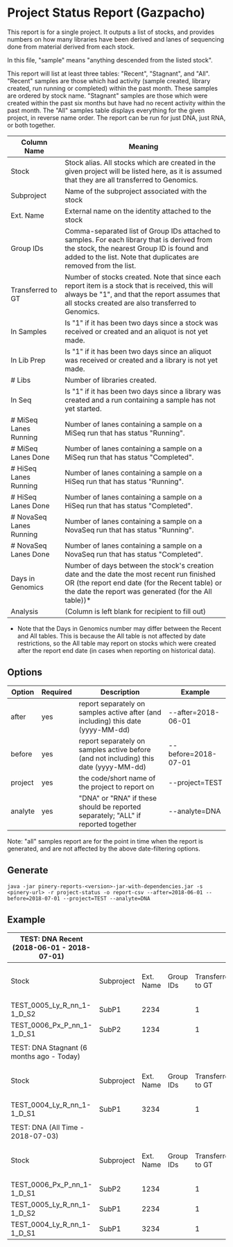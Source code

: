 # Project Status Report (Gazpacho)

<!-- note that any changes to this documentation should also be made in the debian@pinery-reports.gsi.oicr.on.ca:/home/debian/reports/gazpacho/email-body.txt file, which is sent out to users in the monthly email generated by gazpacho-project-status.cron file -->

This report is for a single project. It outputs a list of stocks, and provides numbers on how many libraries have been derived and lanes of sequencing done from material derived from each stock.

In this file, "sample" means "anything descended from the listed stock".

This report will list at least three tables: "Recent", "Stagnant", and "All".
"Recent" samples are those which had activity (sample created, library created, run running or completed) within the past month. These samples are ordered by stock name.
"Stagnant" samples are those which were created within the past six months but have had no recent activity within the past month.
The "All" samples table displays everything for the given project, in reverse name order.
The report can be run for just DNA, just RNA, or both together.

| Column Name | Meaning |
|-------------|---------|
| Stock       | Stock alias. All stocks which are created in the given project will be listed here, as it is assumed that they are all transferred to Genomics. |
| Subproject  | Name of the subproject associated with the stock |
| Ext. Name   | External name on the identity attached to the stock |
| Group IDs    | Comma-separated list of Group IDs attached to samples. For each library that is derived from the stock, the nearest Group ID is found and added to the list. Note that duplicates are removed from the list. |
| Transferred to GT | Number of stocks created. Note that since each report item is a stock that is received, this will always be "1", and that the report assumes that all stocks created are also transferred to Genomics. |
| In Samples   | Is "1" if it has been two days since a stock was received or created and an aliquot is not yet made. |
| In Lib Prep  | Is "1" if it has been two days since an aliquot was received or created and a library is not yet made. |
| # Libs       | Number of libraries created. |
| In Seq       | Is "1" if it has been two days since a library was created and a run containing a sample has not yet started. |
| # MiSeq Lanes Running | Number of lanes containing a sample on a MiSeq run that has status "Running". |
| # MiSeq Lanes Done    | Number of lanes containing a sample on a MiSeq run that has status "Completed". |
| # HiSeq Lanes Running | Number of lanes containing a sample on a HiSeq run that has status "Running". |
| # HiSeq Lanes Done    | Number of lanes containing a sample on a HiSeq run that has status "Completed". |
| # NovaSeq Lanes Running | Number of lanes containing a sample on a NovaSeq run that has status "Running". |
| # NovaSeq Lanes Done    | Number of lanes containing a sample on a NovaSeq run that has status "Completed". |
| Days in Genomics | Number of days between the stock's creation date and the date the most recent run finished OR (the report end date (for the Recent table) or the date the report was generated (for the All table))* |
| Analysis      | (Column is left blank for recipient to fill out) | 

* Note that the Days in Genomics number may differ between the Recent and All tables. This is because the All table is not affected by date restrictions, so the All table may report on stocks which were created after the report end date (in cases when reporting on historical data). 

## Options

| Option | Required | Description | Example |
|--------|----------|-------------|---------|
| after  | yes | report separately on samples active after (and including) this date (yyyy-MM-dd) | --after=2018-06-01 |
| before | yes | report separately on samples active before (and not including) this date (yyyy-MM-dd) | --before=2018-07-01 |
| project | yes | the code/short name of the project to report on | --project=TEST |
| analyte | yes | "DNA" or "RNA" if these should be reported separately; "ALL" if reported together | --analyte=DNA |

Note: "all" samples report are for the point in time when the report is generated, and are not affected by the above date-filtering options.

## Generate

```
java -jar pinery-reports-<version>-jar-with-dependencies.jar -s <pinery-url> -r project-status -o report-csv --after=2018-06-01 --before=2018-07-01 --project=TEST --analyte=DNA
```

## Example
|TEST: DNA Recent (2018-06-01 - 2018-07-01)| | | | | | | | | | | | | | | | |
|------------------------------------------|-|-|-|-|-|-|-|-|-|-|-|-|-|-|-|-|
|Stock|Subproject|Ext. Name|Group IDs|Transferred to GT|In Samples|In Lib Prep|# Libs|In Seq|# MiSeq Lanes Running|# MiSeq Lanes Done|# HiSeq Lanes Running|# HiSeq Lanes Done|# NovaSeq Lanes Running|# NovaSeq Lanes Done|Days in Genomics|Analysis|
|TEST_0005_Ly_R_nn_1-1_D_S2|SubP1|2234||1|1||||||||||18||
|TEST_0006_Px_P_nn_1-1_D_S1|SubP2|1234||1|||2|||||||2|25||
||||||||||||||||||
|TEST: DNA Stagnant (6 months ago - Today)|||||||||||||||||
|Stock|Subproject|Ext. Name|Group IDs|Transferred to GT|In Samples|In Lib Prep|# Libs|In Seq|# MiSeq Lanes Running|# MiSeq Lanes Done|# HiSeq Lanes Running|# HiSeq Lanes Done|# NovaSeq Lanes Running|# NovaSeq Lanes Done|Days in Genomics|Analysis|
|TEST_0004_Ly_R_nn_1-1_D_S1|SubP1|3234||1|1||||||||||33||
||||||||||||||||||
|TEST: DNA (All Time - 2018-07-03)|||||||||||||||||
|Stock|Subproject|Ext. Name|Group IDs|Transferred to GT|In Samples|In Lib Prep|# Libs|In Seq|# MiSeq Lanes Running|# MiSeq Lanes Done|# HiSeq Lanes Running|# HiSeq Lanes Done|# NovaSeq Lanes Running|# NovaSeq Lanes Done|Days in Genomics|Analysis|
|TEST_0006_Px_P_nn_1-1_D_S1|SubP2|1234||1|||2|||||||2|25||
|TEST_0005_Ly_R_nn_1-1_D_S2|SubP1|2234||1|1||||||||||18||
|TEST_0004_Ly_R_nn_1-1_D_S1|SubP1|3234||1|1||||||||||33||
